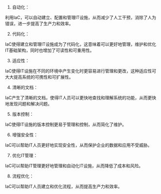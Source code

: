 

1. 自动化：

利用IaC，可以自动建立、配置和管理IT设施，从而减少了人工干预，消除了人为错误，进一步提高了生产力和效率。

2. 代码化：

IaC使得建立和管理IT设施成为了代码化，这意味着可以更好地管理，维护和优化IT基础架构，同时也增加了可读性和可重用性。

3. 适应性：

IaC使得IT设施在不同的环境中产生变化时更容易进行管理和更改，这种适应性可大大提高系统的可携性和可扩展性。

4. 清晰的文档：

IaC产生了清晰的文档，使得IT人员可以更快地查找和理解系统的功能，从而更快地发现问题和解决问题。

5. 版本控制：

IaC使得IT设施的版本控制更易于管理和控制，从而简化了维护。

6. 增强安全性：

IaC可以帮助IT人员更好地实现安全性，从而保护企业的数据和应用不受威胁。

7. 优化IT管理：

IaC可以帮助IT管理更好地管理和自动化IT设施，从而降低了成本和风险。

8. 流程优化：

IaC可以帮助IT人员建立和优化流程，从而提高生产力和效率。